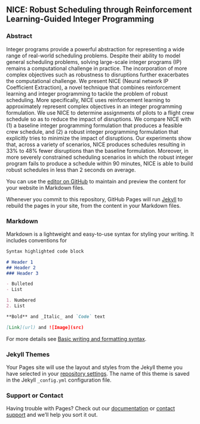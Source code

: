 ## NICE: Robust Scheduling through Reinforcement Learning-Guided Integer Programming

### Abstract
Integer programs provide a powerful abstraction for representing a wide range of real-world scheduling problems. Despite their ability to model general scheduling problems, solving large-scale integer programs (IP) remains a computational
challenge in practice. The incorporation of more complex
objectives such as robustness to disruptions further exacerbates the computational challenge. We present NICE (Neural network IP Coefficient Extraction), a novel technique that
combines reinforcement learning and integer programming to
tackle the problem of robust scheduling. More specifically,
NICE uses reinforcement learning to approximately represent
complex objectives in an integer programming formulation.
We use NICE to determine assignments of pilots to a flight
crew schedule so as to reduce the impact of disruptions. We
compare NICE with (1) a baseline integer programming formulation that produces a feasible crew schedule, and (2) a
robust integer programming formulation that explicitly tries
to minimize the impact of disruptions. Our experiments show
that, across a variety of scenarios, NICE produces schedules
resulting in 33% to 48% fewer disruptions than the baseline
formulation. Moreover, in more severely constrained scheduling scenarios in which the robust integer program fails to produce a schedule within 90 minutes, NICE is able to build robust schedules in less than 2 seconds on average.

<!-- ADD AUthors, affiliations and link to paper -->

You can use the [editor on GitHub](https://github.com/nsidn98/NICE/edit/gh-pages/index.md) to maintain and preview the content for your website in Markdown files.

Whenever you commit to this repository, GitHub Pages will run [Jekyll](https://jekyllrb.com/) to rebuild the pages in your site, from the content in your Markdown files.

### Markdown

Markdown is a lightweight and easy-to-use syntax for styling your writing. It includes conventions for

```markdown
Syntax highlighted code block

# Header 1
## Header 2
### Header 3

- Bulleted
- List

1. Numbered
2. List

**Bold** and _Italic_ and `Code` text

[Link](url) and ![Image](src)
```

For more details see [Basic writing and formatting syntax](https://docs.github.com/en/github/writing-on-github/getting-started-with-writing-and-formatting-on-github/basic-writing-and-formatting-syntax).

### Jekyll Themes

Your Pages site will use the layout and styles from the Jekyll theme you have selected in your [repository settings](https://github.com/nsidn98/NICE/settings/pages). The name of this theme is saved in the Jekyll `_config.yml` configuration file.

### Support or Contact

Having trouble with Pages? Check out our [documentation](https://docs.github.com/categories/github-pages-basics/) or [contact support](https://support.github.com/contact) and we’ll help you sort it out.
